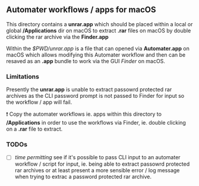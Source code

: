 ## Automater workflows / apps for macOS

This directory contains a **unrar.app** which should be placed within a local or global **/Applications** dir on macOS to extract **.rar** files on macOS by double clicking the rar archive via the **Finder.app**

Within the _$PWD/unrar.app_ is a file that can opened via **Automater.app** on macOS which allows modifying this Automater workflow and then can be resaved as an **.app** bundle to work via the GUI _Finder_ on macOS.

### Limitations

Presently the **unrar.app** is unable to extract passowrd protected rar archives as the CLI password prompt is not passed to Finder for input so the workflow / app will fail.

❗️ Copy the automater workflows ie. apps within this directory to **/Applications** in order to use the workflows via Finder, ie. double clicking on a **.rar** file to extract.

### TODOs

- [ ] _time permitting_ see if it's possible to pass CLI input to an automater workflow / script for input, ie. being able to extract passowrd protected rar archives or at least present a more sensible error / log message when trying to extrac a password protected rar archive.
